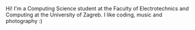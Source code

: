 Hi! I'm a Computing Science student at the Faculty of Electrotechnics and Computing at the University of Zagreb. I like coding, music and photography :)